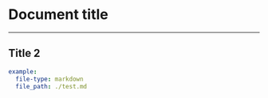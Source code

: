 # Document title

---
## Title 2

```yaml
example:
  file-type: markdown
  file_path: ./test.md
```
